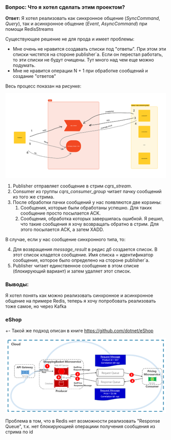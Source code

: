 ### Вопрос: Что я хотел сделать этим проектом?

**Ответ:** Я хотел реализовать как синхронное общение (_SyncCommand_, _Query_), так и асинхронное общение (_Event_, _AsyncCommand_) при помощи RedisStreams

Существующее решение не для прода и имеет проблемы:

- Мне очень не нравится создавать списки под "ответы". При этом эти списки чистятся на стороне publisher`a. Если он перестал работать, то эти списки не будут очищены. Тут много над чем еще можно подумать.
- Мне не нравится операции N + 1 при обработке сообщений и создание "ответов"

Весь процесс показан на рисунке:

![alt](readme_assets/cqrs-via-redis-stream-README.png)

1. Publisher отправляет сообщение в стрим _cqrs_stream_.
2. Consumer из группы _cqrs_consumer_group_ читает пачку сообщений из того же стрима.
3. После обработки пачки сообщений у нас появляются две корзины:
   1. Сообщения, которые были обработаны успешно. Для таких сообщение просто посылается ACK.
   2. Сообщения, обработка которых завершилась ошибкой. Я решил, что такие сообщения я хочу возвращать обратно в стрим. Для этого посылается ACK, а затем XADD.

В случае, если у нас сообщение синхронного типа, то:

4. Для возвращения _message_result_ в редис дб создается список. В этот список кладется сообщение. Имя списка = идентификатор сообщения, которое было определено на стороне publisher`а.
5. Publisher читает единственное сообщение в этом списке (блокирующий вариант) и затем удаляет этот список.

### Выводы:

Я хотел понять как можно реализовать синхронное и асинхронное общение на примере Redis, теперь я хочу попробовать реализовать тоже самое, но через Kafka

### eShop

+- Такой же подход описан в книге https://github.com/dotnet/eShop

![alt](readme_assets/request-response-streams.png)

Проблема в том, что в Redis нет возможности реализовать "Response Queue", т.к. нет блокирующией операциии получения сообщения из стрима по id
